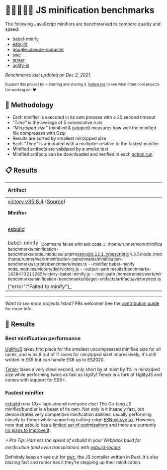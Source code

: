 # 🏃‍♂️🏃‍♀️🏃 JS minification benchmarks

The following JavaScript minifiers are benchmarked to compare quality and speed:
- [babel-minify](https://github.com/babel/minify)
- [esbuild](https://github.com/evanw/esbuild)
- [google-closure-compiler](https://github.com/google/closure-compiler-npm/tree/master/packages/google-closure-compiler)
- [swc](https://github.com/swc-project/swc)
- [terser](https://github.com/terser/terser)
- [uglify-js](https://github.com/mishoo/UglifyJS)

_Benchmarks last updated on <!-- lastUpdated:start -->Dec 2, 2021<!-- lastUpdated:end -->._

<sub>Support this project by ⭐️ starring and sharing it. [Follow me](https://github.com/privatenumber) to see what other cool projects I'm working on! ❤️</sub>

## 👟 Methodology

- Each minifier is executed in its own process with a 20 second timeout
- _"Time"_ is the average of 5 consecutive runs
- _"Minzipped size"_ (minified & gzipped) measures how well the minified file compresses with Gzip
- Results are sorted by smallest minzipped size
- Each _"Time"_ is annotated with a multiplier relative to the fastest minifier
- Minified artifacts are validated by a smoke test
- Minified artifacts can be downloaded and verified in each [action run](https://github.com/privatenumber/minification-benchmarks/actions/workflows/benchmark.yml)

## 📋 Results

<!-- benchmarks:start -->
| Artifact                                                                                                                                                                                                                                                                                                                                                                                                                                                                                                                                                                                                                         |                     Original size |                         Gzip size |                            |
| :------------------------------------------------------------------------------------------------------------------------------------------------------------------------------------------------------------------------------------------------------------------------------------------------------------------------------------------------------------------------------------------------------------------------------------------------------------------------------------------------------------------------------------------------------------------------------------------------------------------------------- | --------------------------------: | --------------------------------: | -------------------------: |
| [victory v35.8.4](https://www.npmjs.com/package/victory/v/35.8.4) ([Source](https://unpkg.com/victory@35.8.4/dist/victory.js))                                                                                                                                                                                                                                                                                                                                                                                                                                                                                                   |                         `2.14 MB` |                       `312.17 kB` |                            |
| **Minifier**                                                                                                                                                                                                                                                                                                                                                                                                                                                                                                                                                                                                                     |                 **Minified size** |                **Minzipped size** |                   **Time** |
| [esbuild](/lib/minifiers/esbuild.ts)                                                                                                                                                                                                                                                                                                                                                                                                                                                                                                                                                                                             | **<sup>🏆-66% </sup>`724.29 kB`** | **<sup>🏆-42% </sup>`180.44 kB`** | **<sup>🏆 </sup>`178 ms`** |
| [babel-minify](/lib/minifiers/babel-minify.ts) <sub>_Command failed with exit code 1: /home/runner/work/minification-benchmarks/minification-benchmarks/node_modules/.pnpm/esno@0.12.1_typescript@4.3.5/node_modules/esno/esno.js /home/runner/work/minification-benchmarks/minification-benchmarks/scripts/benchmark/index.ts --minifier babel-minify node_modules/victory/dist/victory.js --output-path results/benchmarks-1638473211265/victory-babel-minify.js --test-path /home/runner/work/minification-benchmarks/minification-benchmarks/lib/get-artifacts/artifacts/victory/test.ts
{"error":"Failed to minify"}_</sub> |                                 — |                                 — |                          — |
<!-- benchmarks:end -->

---

_Want to see more projects listed?_ PRs welcome! See the [contribution guide](/.github/CONTRIBUTING.md) for more info.

## 🥇 Results

### Best minification performance
[UglifyJS](https://github.com/mishoo/UglifyJS) takes first place for the smallest uncompressed minified size for all races, and wins 9 out of 11 races for minzipped size! Impressively, it's still written in ES5 but can handle ES6 up to ES2020.

[Terser](https://github.com/terser/terser) takes a very close second, only short by at most by 1% in minzipped size while performing twice as fast as Uglify! Terser is a fork of UglifyJS and comes with support for ES6+.

### Fastest minifier
[esbuild](https://github.com/evanw/esbuild) runs _10x_+ laps around everyone else! The Go-lang JS minifier/bundler is a beast of its own. Not only is it insanely fast, but demonstrates very competitive minification abilities, usually performing closely to Terser while supporting cutting-edge [ESNext syntax](https://esbuild.github.io/content-types/#javascript). However, note that esbuild has a [limited set of optimizations](https://github.com/evanw/esbuild/issues/639#:~:text=i%20can%20add%20a%20caveat%20to%20esbuild's%20minification%20documentation%20about%20code%20optimizations%20that%20are%20not%20included%20in%20esbuild.%20i%20think%20the%20list%20of%20possible%20code%20optimizations%20that%20esbuild%20doesn't%20do%20would%20be%20something%20like%20this%3A) and there are currently [no plans to improve it](https://github.com/evanw/esbuild/issues/639#issuecomment-792033958).

_⚡️ Pro Tip: Harness the speed of esbuild in your Webpack build for minification (and even transpilation) with [esbuild-loader](https://github.com/privatenumber/esbuild-loader)._

Definitely keep an eye out for [swc](https://github.com/swc-project/swc), the JS compiler written in Rust. It's also blazing fast and rumor has it they're stepping up their minification.
